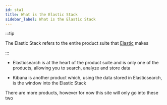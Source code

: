 ```yaml
---
id: sta1
title: What is the Elastic Stack
sidebar_label: What is the Elastic Stack
---
```


:::tip

The Elastic Stack refers to the entire product suite that [Elastic](https://elastic.co) makes

:::

- Elasticsearch is at the heart of the product suite and is only one of the products, allowing you to search, analyze and store data

- Kibana is another product which, using the data stored in Elasticsearch, is the window into the Elastic Stack

There are more products, however for now this site will only go into these two
